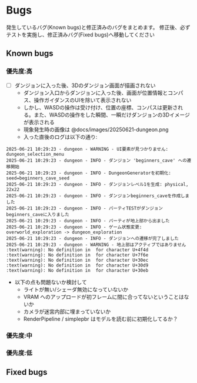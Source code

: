 # Bugs

発生しているバグ(Known bugs)と修正済みのバグをまとめます。
修正後、必ずテストを実施し、修正済みバグ(Fixed bugs)へ移動してください

## Known bugs

### 優先度:高

- [ ] ダンジョンに入った後、3Dのダンジョン画面が描画されない
  - ダンジョン入口からダンジョンに入った後、画面が位置情報とコンパス、操作ガイダンスのUIを除いて表示されない
  - しかし、WASDの操作は受け付け、位置の座標、コンパスは更新される。また、WASDの操作をした瞬間、一瞬だけダンジョンの3Dイメージが表示される
  - 現象発生時の画像は @docs/images/20250621-dungeon.png
  - 入った直後のログは以下の通り:
```
2025-06-21 10:29:23 - dungeon - WARNING - UI要素が見つかりません: dungeon_selection_menu
2025-06-21 10:29:23 - dungeon - INFO - ダンジョン 'beginners_cave' への遷移開始
2025-06-21 10:29:23 - dungeon - INFO - DungeonGeneratorを初期化: seed=beginners_cave_seed
2025-06-21 10:29:23 - dungeon - INFO - ダンジョンレベル1を生成: physical, 22x22
2025-06-21 10:29:23 - dungeon - INFO - ダンジョンbeginners_caveを作成しました
2025-06-21 10:29:23 - dungeon - INFO - パーティTESTがダンジョンbeginners_caveに入りました
2025-06-21 10:29:23 - dungeon - INFO - パーティが地上部から出ました
2025-06-21 10:29:23 - dungeon - INFO - ゲーム状態変更: overworld_exploration -> dungeon_exploration
2025-06-21 10:29:23 - dungeon - INFO - ダンジョンへの遷移が完了しました
2025-06-21 10:29:23 - dungeon - WARNING - 地上部はアクティブではありません
:text(warning): No definition in  for character U+4f4d
:text(warning): No definition in  for character U+7f6e
:text(warning): No definition in  for character U+30ec
:text(warning): No definition in  for character U+30d9
:text(warning): No definition in  for character U+30eb
```
  - 以下の点も問題ないか検討して
    - ライトが無い/シェーダ無効になっていないか
    - VRAM へのアップロードが初フレームに間に合ってないということはないか
    - カメラが迷宮内部に埋まっていないか
    - RenderPipeline / simplepbr はモデルを読む前に初期化してるか？

### 優先度:中

### 優先度:低

## Fixed bugs

